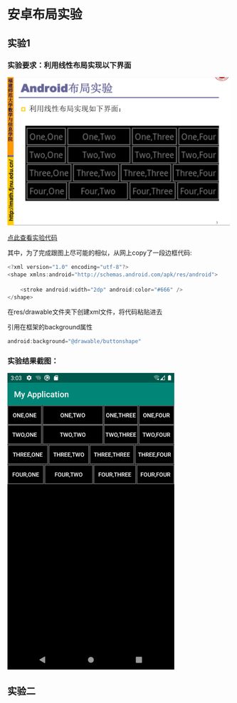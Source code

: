 # 安卓布局实验

## 实验1

###     实验要求：利用线性布局实现以下界面 

<img src="https://github.com/TheFirstDreamzZZ/AndroidLayoutTest/blob/master/app/ScreenShot/title1.png" width="500" />

[点此查看实验代码](https://github.com/TheFirstDreamzZZ/AndroidLayoutTest/blob/master/app/src/main/res/layout/test1.xml)</br>

其中，为了完成跟图上尽可能的相似，从网上copy了一段边框代码: </br>

```JAVA
<?xml version="1.0" encoding="utf-8"?>
<shape xmlns:android="http://schemas.android.com/apk/res/android">

    <stroke android:width="2dp" android:color="#666" />
</shape>
```

在res/drawable文件夹下创建xml文件，将代码粘贴进去</br>

引用在框架的background属性</br>

```JAVA
android:background="@drawable/buttonshape"
```

###     实验结果截图：

<img src="https://github.com/TheFirstDreamzZZ/AndroidLayoutTest/blob/master/app/ScreenShot/test1.png" width="375" />

## 实验二
